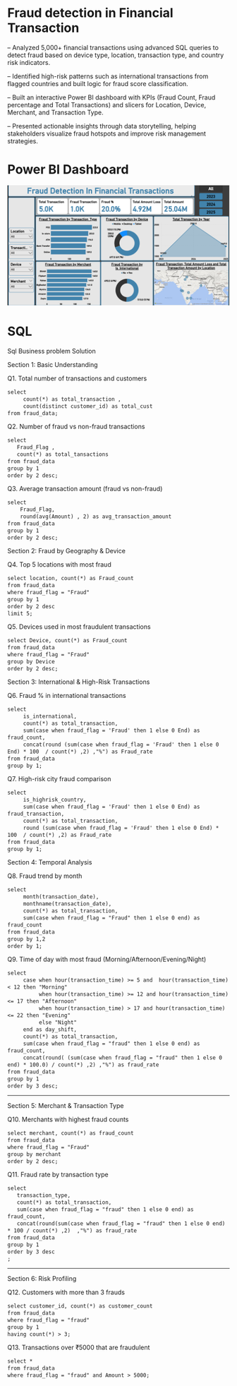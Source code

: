 # Fraud detection in Financial Transaction

– Analyzed 5,000+ financial transactions using advanced SQL queries to detect fraud based on device type, location,
transaction type, and country risk indicators.

– Identified high-risk patterns such as international transactions from flagged countries and built logic for fraud score
classification.

– Built an interactive Power BI dashboard with KPIs (Fraud Count, Fraud percentage and Total Transactions) and slicers
for Location, Device, Merchant, and Transaction Type.

– Presented actionable insights through data storytelling, helping stakeholders visualize fraud hotspots and improve risk
management strategies.


# Power BI Dashboard

![DashBoard](Dashboard.png)

# SQL

Sql Business problem Solution 

Section 1: Basic Understanding

Q1. Total number of transactions and customers

```
select 
     count(*) as total_transaction , 
     count(distinct customer_id) as total_cust
from fraud_data;
```
Q2. Number of fraud vs non-fraud transactions


```
select 
   Fraud_Flag ,
   count(*) as total_tansactions
from fraud_data
group by 1
order by 2 desc;
```

Q3. Average transaction amount (fraud vs non-fraud)

```
select 
    Fraud_Flag,
    round(avg(Amount) , 2) as avg_transaction_amount
from fraud_data
group by 1
order by 2 desc;
```


Section 2: Fraud by Geography & Device

Q4. Top 5 locations with most fraud

```
select location, count(*) as Fraud_count
from fraud_data
where fraud_flag = "Fraud"
group by 1
order by 2 desc
limit 5;
```

Q5. Devices used in most fraudulent transactions

```
select Device, count(*) as Fraud_count
from fraud_data
where fraud_flag = "Fraud"
group by Device
order by 2 desc;
```

Section 3: International & High-Risk Transactions

Q6. Fraud % in international transactions

```
select 
     is_international,
     count(*) as total_transaction,
     sum(case when fraud_flag = 'Fraud' then 1 else 0 End) as fraud_count,
	 concat(round (sum(case when fraud_flag = 'Fraud' then 1 else 0 End) * 100  / count(*) ,2) ,"%") as Fraud_rate
from fraud_data
group by 1;
```

Q7. High-risk city fraud comparison

```
select
     is_highrisk_country,
     sum(case when fraud_flag = 'Fraud' then 1 else 0 End) as fraud_transaction,
     count(*) as total_transaction,
	 round (sum(case when fraud_flag = 'Fraud' then 1 else 0 End) * 100  / count(*) ,2) as Fraud_rate
from fraud_data
group by 1;
```

Section 4: Temporal Analysis

Q8. Fraud trend by month

```
select 
     month(transaction_date),
     monthname(transaction_date),
     count(*) as total_transaction,
     sum(case when fraud_flag = "Fraud" then 1 else 0 end) as fraud_count
from fraud_data
group by 1,2
order by 1;
```

Q9. Time of day with most fraud (Morning/Afternoon/Evening/Night)

```
select 
     case when hour(transaction_time) >= 5 and  hour(transaction_time) < 12 then "Morning" 
          when hour(transaction_time) >= 12 and hour(transaction_time) <= 17 then "Afternoon"
          when hour(transaction_time) > 17 and hour(transaction_time) <= 22 then "Evening"
          else "Night" 
	 end as day_shift,
     count(*) as total_transaction,
     sum(case when fraud_flag = "fraud" then 1 else 0 end) as fraud_count,
     concat(round( (sum(case when fraud_flag = "fraud" then 1 else 0 end) * 100.0) / count(*) ,2) ,"%") as fraud_rate
from fraud_data
group by 1
order by 3 desc;
```

-- ----------------------------------------------------------------------------------------------------------------------------

Section 5: Merchant & Transaction Type

Q10. Merchants with highest fraud counts

```
select merchant, count(*) as fraud_count
from fraud_data
where fraud_flag = "Fraud"
group by merchant
order by 2 desc;
```

Q11. Fraud rate by transaction type

```
select 
   transaction_type, 
   count(*) as total_transaction,
   sum(case when fraud_flag = "fraud" then 1 else 0 end) as fraud_count,
   concat(round(sum(case when fraud_flag = "fraud" then 1 else 0 end) * 100 / count(*) ,2)  ,"%") as fraud_rate
from fraud_data
group by 1
order by 3 desc
;
```
-- -------------------------------------------------------------------------------------------------------------------------------------------

Section 6: Risk Profiling

Q12. Customers with more than 3 frauds

```
select customer_id, count(*) as customer_count
from fraud_data
where fraud_flag = "fraud"
group by 1
having count(*) > 3;
```

Q13. Transactions over ₹5000 that are fraudulent 

```
select *
from fraud_data
where fraud_flag = "fraud" and Amount > 5000;
```
